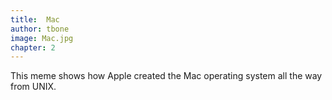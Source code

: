 ```yaml
---
title:  Mac
author: tbone
image: Mac.jpg
chapter: 2
---
```

This meme shows how Apple created the Mac operating system all the way from UNIX.
